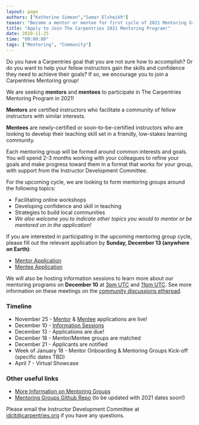 ```yaml
---
layout: page
authors: ["Katherine Simeon","Samar Elsheikh"]
teaser: "Become a mentor or mentee for first cycle of 2021 Mentoring Groups!"
title: "Apply to Join The Carpentries 2021 Mentoring Program!"
date: 2020-11-25
time: "09:00:00"
tags: ["Mentoring", "Community"]
---
```

  
Do you have a Carpentries goal that you are not sure how to accomplish? Or do you want to help your fellow instructors gain the skills and confidence they need to achieve their goals? If so, we encourage you to join a Carpentries Mentoring group!  
  
We are seeking **mentors** and **mentees** to participate in The Carpentries Mentoring Program in 2021!  
  
**Mentors** are certified instructors who facilitate a community of fellow instructors with similar interests.   
  
**Mentees** are newly-certified or soon-to-be-certified instructors who are looking to develop their teaching skill set in a friendly, low-stakes learning community.   
  
Each mentoring group will be formed around common interests and goals. You will spend 2-3 months working with your colleagues to refine your goals and make progress toward them in a format that works for your group, with support from the Instructor Development Committee.  
  
For the upcoming cycle, we are looking to form mentoring groups around the following topics:  
* Facilitating online workshops  
* Developing confidence and skill in teaching  
* Strategies to build local communities  
* *We also welcome you to indicate other topics you would to mentor or be mentored on in the application!*  
  
If you are interested in participating in the upcoming mentoring group cycle, please fill out the relevant application by **Sunday, December 13 (anywhere on Earth)**:  
* [Mentor Application](https://forms.gle/cPQVdhbi7Kx84BVY7)  
* [Mentee Application](https://forms.gle/pRGYUu9WwpnBsWNF6)  
  

We will also be hosting information sessions to learn more about our mentoring programs on **December 10** at [3pm UTC](https://www.timeanddate.com/worldclock/fixedtime.html?msg=Info+Session+1+-+Carpentries+Mentoring+Group&iso=20201210T15&p1=1440&ah=1) and [11pm UTC](https://www.timeanddate.com/worldclock/fixedtime.html?msg=Info+Session+2+-+Carpentries+Mentoring+Group&iso=20201210T23&p1=1440&ah=1). See more information on these meetings on the [community discussions etherpad](https://pad.carpentries.org/community-discussions).  
  
### Timeline  
  
* November 25 - [Mentor](https://forms.gle/cPQVdhbi7Kx84BVY7) & [Mentee](https://forms.gle/pRGYUu9WwpnBsWNF6) applications are live!  
* December 10 - [Information Sessions](https://pad.carpentries.org/community-discussions)    
* December 13 - Applications are due!  
* December 18 - Mentor/Mentee groups are matched  
* December 21 - Applicants are notified  
* Week of January 18 - Mentor Onboarding & Mentoring Groups Kick-off (specific dates TBD)  
* April 7 - Virtual Showcase  
  
### Other useful links  
  
* [More Information on Mentoring Groups](https://docs.carpentries.org/topic_folders/instructor_development/mentoring_groups.html#)  
* [Mentoring Groups Github Repo](https://github.com/carpentries/instructor-development/tree/master/mentoring-groups) (to be updated with 2021 dates soon!)  
  

  
Please email the Instructor Development Committee at [idclt@carpentries.org](mailto:idclt@carpentries.org) if you have any questions. 
